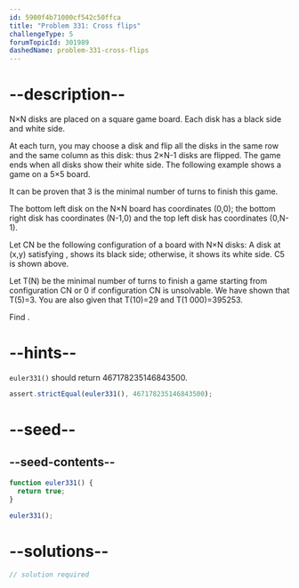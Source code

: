 ```yaml
---
id: 5900f4b71000cf542c50ffca
title: "Problem 331: Cross flips"
challengeType: 5
forumTopicId: 301989
dashedName: problem-331-cross-flips
---
```


# --description--

N×N disks are placed on a square game board. Each disk has a black side and white side.

At each turn, you may choose a disk and flip all the disks in the same row and the same column as this disk: thus 2×N-1 disks are flipped. The game ends when all disks show their white side. The following example shows a game on a 5×5 board.

It can be proven that 3 is the minimal number of turns to finish this game.

The bottom left disk on the N×N board has coordinates (0,0); the bottom right disk has coordinates (N-1,0) and the top left disk has coordinates (0,N-1).

Let CN be the following configuration of a board with N×N disks: A disk at (x,y) satisfying , shows its black side; otherwise, it shows its white side. C5 is shown above.

Let T(N) be the minimal number of turns to finish a game starting from configuration CN or 0 if configuration CN is unsolvable. We have shown that T(5)=3. You are also given that T(10)=29 and T(1 000)=395253.

Find .

# --hints--

`euler331()` should return 467178235146843500.

```js
assert.strictEqual(euler331(), 467178235146843500);
```

# --seed--

## --seed-contents--

```js
function euler331() {
  return true;
}

euler331();
```

# --solutions--

```js
// solution required
```
